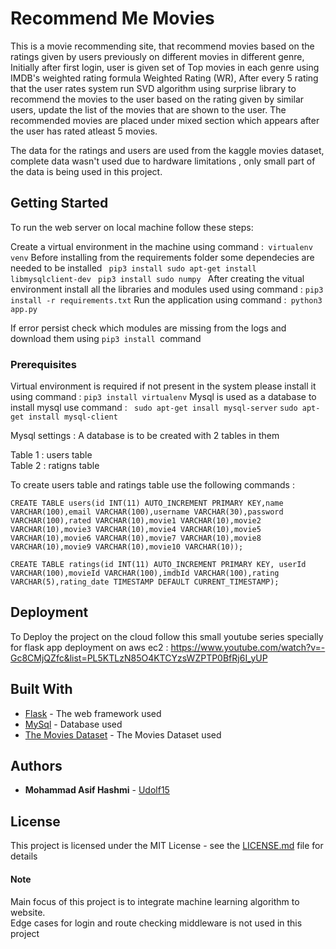 # Recommend Me Movies

This is a movie recommending site, that recommend movies based on the ratings given by users previously on different movies in different genre, Initially after first login, user is given set of Top movies in each genre using IMDB's weighted rating formula Weighted Rating (WR), After every 5 rating that the user rates system run SVD algorithm using surprise library to recommend the movies to the user based on the rating given by similar users, update the list of the movies that are shown to the user. The recommended movies are placed under mixed section which appears after the user has rated atleast 5 movies.

The data for the ratings and users are used from the kaggle movies dataset, complete data wasn't used due to hardware limitations , only small part of the data is being used in this project.  


## Getting Started

To run the web server on local machine follow these steps:

Create a virtual environment in the machine using command :``` virtualenv venv```
Before installing from the requirements folder some dependecies are needed to be installed
```  pip3 install sudo apt-get install libmysqlclient-dev ```
```  pip3 install sudo numpy  ```
After creating the vitual environment install all the libraries and modules used using command : ``` pip3 install -r requirements.txt ```
Run the application using command :``` python3 app.py```

If error persist check which modules are missing from the logs and download them using ```pip3 install ```command

### Prerequisites

Virtual environment is required if not present in the system please install it using command : ``` pip3 install virtualenv ```
Mysql is used as a database to install mysql use command : ``` sudo apt-get insall mysql-server``` ``` sudo apt-get install mysql-client ```

Mysql settings :
A database is to be created with 2 tables in them

Table 1 : users table  
Table 2 : ratigns table  

To create users table and ratings table use the following commands : 

``` CREATE TABLE users(id INT(11) AUTO_INCREMENT PRIMARY KEY,name VARCHAR(100),email VARCHAR(100),username VARCHAR(30),password VARCHAR(100),rated VARCHAR(10),movie1 VARCHAR(10),movie2 VARCHAR(10),movie3 VARCHAR(10),movie4 VARCHAR(10),movie5 VARCHAR(10),movie6 VARCHAR(10),movie7 VARCHAR(10),movie8 VARCHAR(10),movie9 VARCHAR(10),movie10 VARCHAR(10)); ```

``` CREATE TABLE ratings(id INT(11) AUTO_INCREMENT PRIMARY KEY, userId VARCHAR(100),movieId VARCHAR(100),imdbId VARCHAR(100),rating VARCHAR(5),rating_date TIMESTAMP DEFAULT CURRENT_TIMESTAMP); ```

## Deployment

To Deploy the project on the cloud follow this small youtube series specially for flask app deployment on aws ec2 : https://www.youtube.com/watch?v=-Gc8CMjQZfc&list=PL5KTLzN85O4KTCYzsWZPTP0BfRj6I_yUP

## Built With

* [Flask](http://flask.pocoo.org/) - The web framework used
* [MySql](https://www.mysql.com/) - Database used
* [The Movies Dataset](https://www.kaggle.com/rounakbanik/the-movies-dataset) - The Movies Dataset used

## Authors

* **Mohammad Asif Hashmi** - [Udolf15](https://github.com/Udolf15)

## License

This project is licensed under the MIT License - see the [LICENSE.md](https://encrypted-tbn0.gstatic.com/images?q=tbn:ANd9GcTDA2I-P1IHKRzg4COUL-ZEEXAfeg3yxHJiGNWqAQL8wXMX7sfx) file for details

#### Note  

Main focus of this project is to integrate machine learning algorithm to website.  
Edge cases for login and route checking middleware is not used in this project
